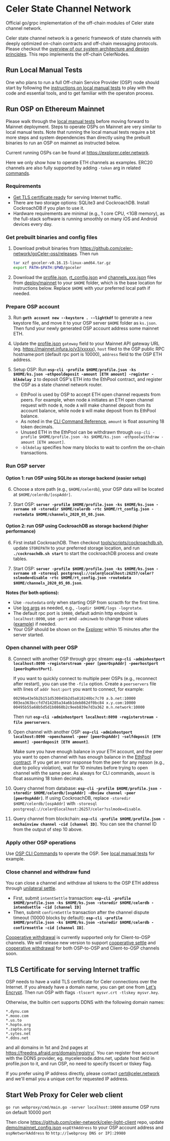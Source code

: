 # Celer State Channel Network
Official go/grpc implementation of the off-chain modules of Celer state channel network.

Celer state channel network is a generic framework of state channels with deeply optimized on-chain contracts and off-chain messaging protocols. Please checkout the [overview of our system architecture and design principles](https://www.celer.network/docs/celercore/channel/overview.html). This repo implements the off-chain CelerNodes.

## Run Local Manual Tests

One who plans to run a full Off-chain Service Provider (OSP) node should start by following the [instructions on local manual tests](./test/manual/README.md) to play with the code and essential tools, and to get familiar with the operaton process.

## Run OSP on Ethereum Mainnet

Please walk through the [local manual tests](./test/manual/README.md) before moving forward to Mainnet deployment. Steps to operate OSPs on Mainnet are very similar to local manual tests. Note that running the local manual tests require a bit more steps and system dependencies than directly using the prebuilt binaries to run an OSP on mainnet as instructed below.

Current running OSPs can be found at https://explorer.celer.network.

Here we only show how to operate ETH channels as examples. ERC20 channels are also fully supported by adding `-token` arg in related [commands](./tools/osp-cli/README.md). 

### Requirements
- [Get TLS certificate ready](#tls-certificate-for-serving-internet-traffic) for serving Internet traffic.
- There are two storage options: SQLite3 and CockroachDB. Install CockroachDB if you plan to use it.
- Hardware requirements are minimal (e.g., 1 core CPU, <1GB memory), as the full-stack software is running smoothly on many iOS and Android devices every day.

### Get prebuilt binaries and config files
1. Download prebuit binaries from https://github.com/celer-network/goCeler-oss/releases. Then run
   ```bash
   tar xzf goceler-v0.16.15-linux-amd64.tar.gz
   export PATH=$PATH:$PWD/goceler
   ```

2. Download the [profile.json](./deploy/mainnet/profile.json), [rt_config.json](./deploy/mainnet/rt_config.json) and [channels_xxx.json](./deploy/mainnet/channels_2020_05_08.json) files from [deploy/mainnet](./deploy/mainnet/) to your `$HOME` folder, which is the base location for instructions below. Replace `$HOME` with your preferred local path if needed.

### Prepare OSP account
3. Run **`geth account new --keystore . --lightkdf`** to generate a new keystore file, and move it to your OSP server `$HOME` folder as `ks.json`. Then fund your newly generated OSP account address some mainnet ETH.

4. Update the [profile.json](./deploy/mainnet/profile.json) `gateway` field to your Mainnet API gateway URL (eg. https://mainnet.infura.io/v3/xxxxx), `host` filed to the OSP public RPC hostname:port (default rpc port is 10000), `address` field to the OSP ETH address.

5. Setup OSP: Run **`osp-cli -profile $HOME/profile.json -ks $HOME/ks.json -ethpooldeposit -amount [ETH amount] -register -blkdelay 2`** to deposit OSP's ETH into the EthPool contract, and register the OSP as a state channel network router.
   - EthPool is used by OSP to accept ETH open channel requests from peers. For example, when node `A` initiates an ETH open channel request with node `B`, node `A` will make channel deposit from its account balance, while node `B` will make deposit from its EthPool balance.
   - As noted in the [CLI Command Reference](./tools/osp-cli/README.md), `amount` is float assuming 18 token decimals.
   - Unused ETH in the EthPool can be withdrawn through `osp-cli -profile $HOME/profile.json -ks $HOME/ks.json -ethpoolwithdraw -amount [ETH amount]`.
   - `-blkdelay` specifies how many blocks to wait to confirm the on-chain transactions.

### Run OSP server
#### Option 1: run OSP using SQLite as storage backend (easier setup)
6. Choose a store path (e.g., `$HOME/celerdb`), your OSP data will be located at `$HOME/celerdb/[ospAddr]`.

7. Start OSP: **`server -profile $HOME/profile.json -ks $HOME/ks.json -svrname s0 -storedir $HOME/celerdb -rtc $HOME/rt_config.json -routedata $HOME/channels_2020_05_08.json`**.

#### Option 2: run OSP using CockroachDB as storage backend (higher performance)
6. First install CockroachDB. Then checkout [tools/scripts/cockroachdb.sh](./tools/scripts/cockroachdb.sh), update `STOREPATH` to your preferred storage location, and run **`./cockroachdb.sh start`** to start the cockroachDB process and create tables.

7. Start OSP: **`server -profile $HOME/profile.json -ks $HOME/ks.json -svrname s0 -storesql postgresql://celer@localhost:26257/celer?sslmode=disable -rtc $HOME/rt_config.json -routedata $HOME/channels_2020_05_08.json`**.

**Notes (for both options):**
- Use `-routedata` only when starting OSP from scracth for the first time.
- Use [log args](https://github.com/celer-network/goutils/blob/v0.1.13/log/log.go) as needed, e.g., `-logdir $HOME/logs -logrotate`.
- The default rpc port is `10000`, default admin http endpoint is `localhost:8090`, use `-port` and `-adminweb` to change those values ([example](./test/manual/run_osp.sh)) if needed.
- Your OSP should be shown on the [Explorer](https://explorer.celer.network) within 15 minutes after the server started.

### Open channel with peer OSP
8. Connect with another OSP through grpc stream: **`osp-cli -adminhostport localhost:8090 -registerstream -peer [peerOspAddr] -peerhostport [peerOspHostPort]`**.

   If you want to quickly connect to multiple peer OSPs (e.g., reconnect after restart), you can use the `-file` option. Create a `peerservers` file with lines of `addr host:port` you want to connect, for example:
   ```
   00290a43e5b2b151d530845b2d5a818240bc7c70 a.b.net:10000
   003ea363bccfd7d14285a34a6b1deb862df0bc84 x.y.com:10000
   00495b55a68b5d5d1b0860b2c9eeb839e7d3a362 m.n.network:10000
   ```
   Then run **`osp-cli -adminhostport localhost:8090 -registerstream -file peerservers`**.

9. Open channel with another OSP: **`osp-cli -adminhostport localhost:8090 -openchannel -peer [peerOspAddr] -selfdeposit [ETH amount] -peerdeposit [ETH amount]`**.

   Make sure you have enough balance in your ETH account, and the peer you want to open channel with has enough balance in the [EthPool contract](https://etherscan.io/token/0x44e081cac2406a4efe165178c2a4d77f7a7854d4#balances). If you get an error response from the peer for any reason (e.g., due to policy violation), wait for 10 minutes before trying to open channel with the same peer. As always for CLI commands, `amount` is float assuming 18 token decimals.

10. Query channel from database: **`osp-cli -profile $HOME/profile.json -storedir $HOME/celerdb/[ospAddr] -dbview channel -peer [peerOspAddr]`**. If using CockroachDB, replace `-storedir $HOME/celerdb/[ospAddr]` with `-storesql postgresql://celer@localhost:26257/celer?sslmode=disable`.

11. Query channel from blockchain: **`osp-cli -profile $HOME/profile.json -onchainview channel -cid [channel ID]`**. You can see the channel ID from the output of step 10 above.

### Apply other OSP operations
Use [OSP CLI Commands](./tools/osp-cli/README.md) to operate the OSP. See [local manual tests](./test/manual/README.md) for example.

### Close channel and withdraw fund
You can close a channel and withdraw all tokens to the OSP ETH address through [unilateral settle](https://www.celer.network/docs/celercore/channel/pay_contracts.html#unilateral-settle).
   - First, submit `intentSettle` transaction: **`osp-cli -profile $HOME/profile.json -ks $HOME/ks.json -storedir $HOME/celerdb -intendsettle -cid [channel ID]`**
   - Then, submit `confirmSettle` transaction after the channel dispute timeout (10000 blocks by default): **`osp-cli -profile $HOME/profile.json -ks $HOME/ks.json -storedir $HOME/celerdb -confirmsettle -cid [channel ID]`**.

[Cooperative withdrawal](https://www.celer.network/docs/celercore/channel/pay_contracts.html#cooperative-withdraw) is currently supported only for Client-to-OSP channels. We will release new version to support [cooperative settle](https://www.celer.network/docs/celercore/channel/pay_contracts.html#cooperative-settle) and [cooperative withdrawal](https://www.celer.network/docs/celercore/channel/pay_contracts.html#cooperative-withdraw) for both OSP-to-OSP and Client-to-OSP channels soon.

## TLS Certificate for serving Internet traffic
OSP needs to have a valid TLS certificate for Celer connections over the Internet. If you already have a domain name, you can get one from [Let's Encrypt](https://letsencrypt.org/). Then run OSP with flags `-tlscert mysvr.crt -tlskey mysvr.key`.

Otherwise, the builtin cert supports DDNS with the following domain names:
```
*.dynu.com
*.mooo.com
*.us.to
*.hopto.org
*.zapto.org
*.sytes.net
*.ddns.net
```
and all domains in 1st and 2nd pages at https://freedns.afraid.org/domain/registry/. You can register free account with the DDNS provider, eg. mycelernode.ddns.net, update host field in profile.json to it, and run OSP, no need to specify tlscert or tlskey flag.

If you prefer using IP address directly, please contact cert@celer.network and we'll email you a unique cert for requested IP address.

## Start Web Proxy for Celer web client
`go run webproxy/cmd/main.go -server localhost:10000` assume OSP runs on default 10000 port

Then clone https://github.com/celer-network/celer-light-client repo, update [demo/mainnet_config.json](https://github.com/celer-network/celer-light-client/blob/master/demo/mainnet_config.json) `ospEthAddress` to your OSP account address and `ospNetworkAddress` to `http://[webproxy DNS or IP]:29980`
